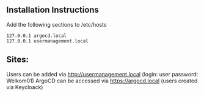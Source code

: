 ## Installation Instructions

Add the following sections to /etc/hosts

````
127.0.0.1 argocd.local
127.0.0.1 usermanagement.local
````

## Sites:
Users can be added via http://usermanagement.local (login: user password: Welkom01)
ArgoCD can be accessed via https://argocd.local (users created via Keycloack)